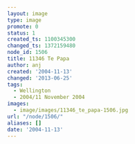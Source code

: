 ```yaml
---
layout: image
type: image
promote: 0
status: 1
created_ts: 1100345300
changed_ts: 1372159480
node_id: 1506
title: 11346 Te Papa
author: anj
created: '2004-11-13'
changed: '2013-06-25'
tags:
  - Wellington
  - 2004/11 November 2004
images:
  - image/images/11346_te_papa-1506.jpg
url: "/node/1506/"
aliases: []
date: '2004-11-13'
---
```



